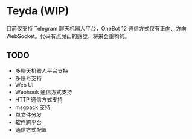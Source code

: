# Teyda (WIP)

目前仅支持 Telegram 聊天机器人平台，OneBot 12 通信方式仅有正向、方向 WebSocket。代码有点屎山的感觉，将来会重构的。

## TODO

- 多聊天机器人平台支持
- 多账号支持
- Web UI
- Webhook 通信方式支持
- HTTP 通信方式支持
- msgpack 支持
- 单文件分发
- 软件跨平台
- 通信方式配置